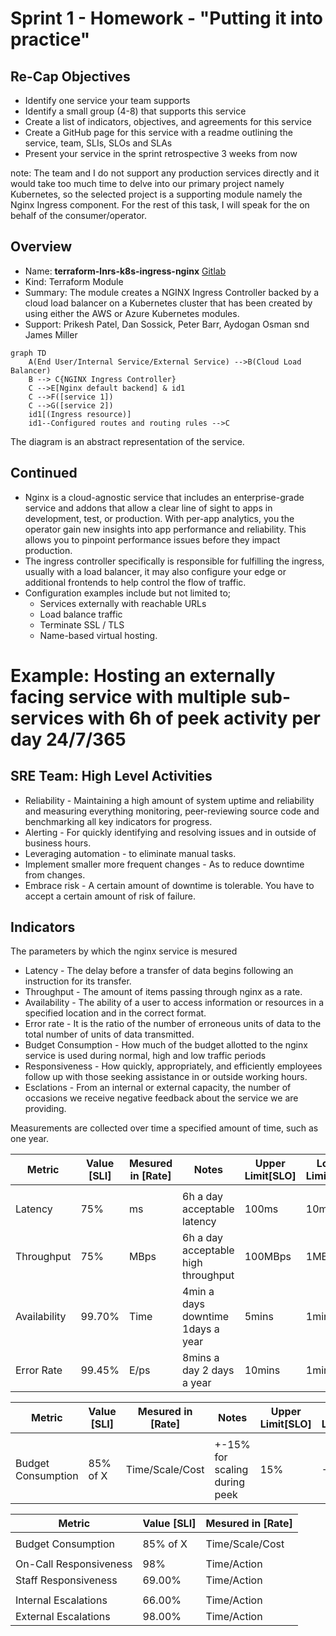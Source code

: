 # Sprint 1 - Homework - "Putting it into practice"

## Re-Cap Objectives

- Identify one service your team supports
- Identify a small group (4-8) that supports this service
- Create a list of indicators, objectives, and agreements for this service
- Create a GitHub page for this service with a readme outlining the service, team, SLIs, SLOs and SLAs
- Present your service in the sprint retrospective 3 weeks from now

note: The team and I do not support any production services directly and it would take too much time to delve into our primary project namely Kubernetes, so the selected project is a supporting module namely the Nginx Ingress component. For the rest of this task, I will speak for the on behalf of the consumer/operator.

## Overview

- Name: **terraform-lnrs-k8s-ingress-nginx** [Gitlab](https://gitlab.b2b.regn.net/terraform/official-modules/k8s/terraform-lnrs-k8s-ingress-nginx/)
- Kind: Terraform Module
- Summary: The module creates a NGINX Ingress Controller backed by a cloud load balancer on a Kubernetes cluster that has been created by using either the AWS or Azure Kubernetes modules.
- Support: Prikesh Patel, Dan Sossick, Peter Barr, Aydogan Osman snd James Miller

```mermaid
graph TD
    A(End User/Internal Service/External Service) -->B(Cloud Load Balancer)
    B --> C{NGINX Ingress Controller}
    C -->E[Nginx default backend] & id1
    C -->F([service 1])
    C -->G([service 2])
    id1[(Ingress resource)]
    id1--Configured routes and routing rules -->C
```

The diagram is an abstract representation of the service.

## Continued

- Nginx is a cloud-agnostic service that includes an enterprise-grade service and addons that allow a clear line of sight to apps in development, test, or production. With per-app analytics, you the operator gain new insights into app performance and reliability. This allows you to  pinpoint performance issues before they impact production.
- The ingress controller specifically is responsible for fulfilling the ingress, usually with a load balancer, it may also configure your edge or additional frontends to help control the flow of traffic.
- Configuration examples include but not limited to;
  - Services externally with reachable URLs
  - Load balance traffic
  - Terminate SSL / TLS
  - Name-based virtual hosting.
  
# Example: Hosting an externally facing service with multiple sub-services with 6h of peek activity per day 24/7/365

## SRE Team: High Level Activities

- Reliability - Maintaining a high amount of system uptime and reliability
and measuring everything monitoring, peer-reviewing source code and benchmarking all key indicators for progress.
- Alerting - For quickly identifying and resolving issues and in outside of business hours.
- Leveraging automation - to eliminate manual tasks.
- Implement smaller more frequent changes - As to reduce downtime from changes.
- Embrace risk - A certain amount of downtime is tolerable. You have to accept a certain amount of risk of failure.

## Indicators

The parameters by which the nginx service is mesured

- Latency - The delay before a transfer of data begins following an instruction for its transfer.
- Throughput - The amount of items passing through nginx as a rate.
- Availability - The ability of a user to access information or resources in a specified location and in the correct format.
- Error rate - It is the ratio of the number of erroneous units of data to the total number of units of data transmitted.
- Budget Consumption - How much of the budget allotted to the nginx service is used during normal, high and low traffic periods
- Responsiveness - How quickly, appropriately, and efficiently employees follow up with those seeking assistance in or outside working hours.
- Esclations - From an internal or external capacity, the number of occasions we receive negative feedback about the service we are providing.

Measurements are collected over time a specified amount of time, such as one year.

| Metric       | Value [SLI] | Mesured in [Rate] | Notes                              | Upper Limit[SLO] | Lower Limit[SLO] | Customer Agreement[SLA] |
|--------------|-------------|-------------------|------------------------------------|------------------|------------------|-------------------------|
|              |             |                   |                                    |                  |                  |                         |
| Latency      | 75%         | ms                | 6h a day acceptable latency         | 100ms            | 10ms             |                         |
| Throughput   | 75%         | MBps              | 6h a day acceptable high throughput | 100MBps          | 1MBps            |                         |
| Availability | 99.70%      | Time              | 4min a days downtime 1days a year  | 5mins            | 1min             | 99.65%                  |
| Error Rate   | 99.45%      | E/ps              | 8mins a day 2 days a year          | 10mins           | 1min             |                         |

| Metric             | Value [SLI] | Mesured in [Rate] | Notes                           | Upper Limit[SLO] | Lower Limit[SLO] | Customer Agreement[SLA] |
|--------------------|-------------|-------------------|---------------------------------|------------------|------------------|-------------------------|
|                    |             |                   |                                 |                  |                  |                         |
| Budget Consumption | 85% of X    | Time/Scale/Cost   | +-15% for scaling during peek | 15%              | -15%             |                         |

| Metric                 | Value [SLI] | Mesured in [Rate] |
|------------------------|-------------|-------------------|
|                        |             |                   |
| Budget Consumption     | 85% of X    | Time/Scale/Cost   |
|                        |             |                   |
| On-Call Responsiveness | 98%         | Time/Action       |
| Staff Responsiveness   | 69.00%      | Time/Action       |
|                        |             |                   |
| Internal Escalations   | 66.00%      | Time/Action       |
| External Escalations   | 98.00%      | Time/Action       |
